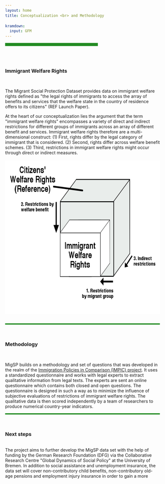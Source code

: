 ```yaml
---
layout: home
title: Conceptualization <br> and Methodology

kramdown:
  input: GFM
---
```


<hr width="60%" style="height: 10px; background-color: #228b22; border-radius: 0;" align="center">
<br><br>
<h3> Immigrant Welfare Rights </h3>
<br>

The Migrant Social Protection Dataset provides data on immigrant welfare rights defined as "the legal rights of immigrants to access the array of benefits and services that the welfare state in the country of residence offers to its citizens" (REF Launch Paper). 

At the heart of our conceptualization lies the argument that the term "immigrant welfare rights" encompasses a variety of direct and indirect restrictions for different groups of immigrants across an array of different benefit and services. Immigrant welfare rights therefore are a multi-dimensional construct: (1) First, rights differ by the legal category of immigrant that is considered. (2) Second, rights differ across welfare benefit schemes. (3) Third, restrictions in immigrant welfare rights might occur through direct or indirect measures. 
<br><br>
<img width='600' height='500' align="center" src="/assets/img/immigrant welfare rights.png" alt="">
<br><br>
<hr width="100%" style="height: 4px; background-color: #228b22; border-radius: 0;" align="center">
<br />      
<h3> Methodology </h3>  
<br>  
   
MigSP builds on a methodology and set of questions that was developed in the realm of the 
<a href="[url](http://www.impic-project.eu/)">Immigration Policies in Comparison (IMPIC) project</a>. It uses a standardized questionnaire and works with legal experts to extract qualitative information from legal texts. The experts are sent an online questionnaire which contains both closed and open questions. The questionnaire is designed in such a way as to minimize the influence of subjective evaluations of restrictions of immigrant welfare rights. The qualitative data is then scored independently by a team of researchers to produce numerical country-year indicators.
<br>
<hr width="100%" style="height: 4px; background-color: #228b22; border-radius: 0;" align="center">
<br>  
<h3> Next steps </h3> 

<br>
The project aims to further develop the MigSP data set with the help of funding by the German Research Foundation (DFG) via the Collaborative Research Centre "Global Dynamics of Social Policy" at the University of Bremen. In addition to social assistance and unemployment insurance, the data set will cover non-contributory child benefits, non-contributory old-age pensions and employment injury insurance in order to gain a more <br>


